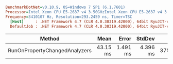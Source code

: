 ``` ini

BenchmarkDotNet=v0.10.9, OS=Windows 7 SP1 (6.1.7601)
Processor=Intel Xeon CPU E5-2637 v4 3.50GHzIntel Xeon CPU E5-2637 v4 3.50GHz, ProcessorCount=16
Frequency=3410107 Hz, Resolution=293.2459 ns, Timer=TSC
  [Host]     : .NET Framework 4.7 (CLR 4.0.30319.42000), 64bit RyuJIT-v4.7.2114.0
  DefaultJob : .NET Framework 4.7 (CLR 4.0.30319.42000), 64bit RyuJIT-v4.7.2114.0


```
 |                        Method |     Mean |    Error |   StdDev |    Gen 0 |    Gen 1 | Allocated |
 |------------------------------ |---------:|---------:|---------:|---------:|---------:|----------:|
 | RunOnPropertyChangedAnalyzers | 43.15 ms | 1.491 ms | 4.396 ms | 375.0000 | 125.0000 |   2.72 MB |
